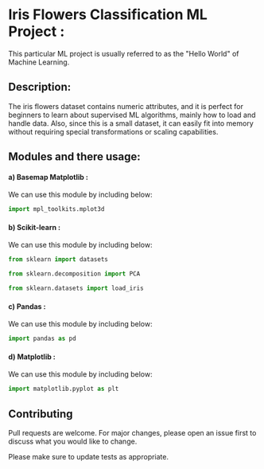 # Iris Flowers Classification ML Project :

This particular ML project is usually referred to as the "Hello World" of Machine Learning.

## Description: 

The iris flowers dataset contains numeric attributes, and it is perfect for beginners to learn about supervised ML algorithms, mainly how to load and handle data. Also, since this is a small dataset, it can easily fit into memory without requiring special transformations or scaling capabilities.   

## Modules and there usage:
#### a) Basemap Matplotlib :

We can use this module by including below:
```python
import mpl_toolkits.mplot3d
```

#### b) Scikit-learn :

We can use this module by including below:
```python
from sklearn import datasets
```
```python
from sklearn.decomposition import PCA
```
```python
from sklearn.datasets import load_iris
```

#### c) Pandas :

We can use this module by including below:
```python
import pandas as pd
```
#### d) Matplotlib :

We can use this module by including below:
```python
import matplotlib.pyplot as plt
```


## Contributing

Pull requests are welcome. For major changes, please open an issue first
to discuss what you would like to change.

Please make sure to update tests as appropriate.
